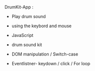  DrumKit-App :


- Play drum sound
- using the keybord and mouse

- JavaScript
- drum sound kit

- DOM manipulation /  Switch-case

- Eventlistner- keydown / click / For loop


